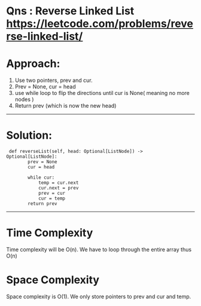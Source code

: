 # Qns : Reverse Linked List https://leetcode.com/problems/reverse-linked-list/

# Approach:
1) Use two pointers, prev and cur.
2) Prev = None, cur = head
3) use while loop to flip the directions until cur is None( meaning no more nodes )
4) Return prev (which is now the new head)

---

# Solution:
```
 def reverseList(self, head: Optional[ListNode]) -> Optional[ListNode]:
        prev = None
        cur = head

        while cur:
            temp = cur.next 
            cur.next = prev
            prev = cur
            cur = temp
        return prev
```
---

# Time Complexity
Time complexity will be O(n).
We have to loop through the entire array thus O(n)

# Space Complexity
Space complexity is O(1). We only store pointers to prev and cur and temp.